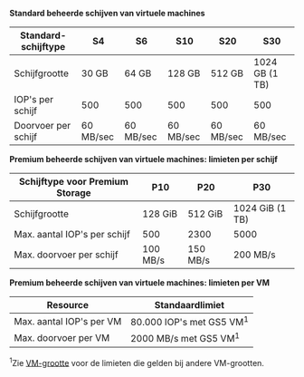 **Standard beheerde schijven van virtuele machines**

| Standard-schijftype | S4 | S6 | S10 | S20 | S30 |
| --- | --- |--- | --- | --- | --- |
| Schijfgrootte | 30 GB | 64 GB | 128 GB | 512 GB | 1024 GB (1 TB)|
| IOP's per schijf | 500 |500 |500 |500 |500 |
| Doorvoer per schijf | 60 MB/sec | 60 MB/sec | 60 MB/sec | 60 MB/sec | 60 MB/sec | 

**Premium beheerde schijven van virtuele machines: limieten per schijf**

| Schijftype voor Premium Storage | P10 | P20 | P30 |
| --- | --- | --- | --- |
| Schijfgrootte |128 GiB |512 GiB |1024 GiB (1 TB) |
| Max. aantal IOP's per schijf |500 |2300 |5000 |
| Max. doorvoer per schijf |100 MB/s |150 MB/s |200 MB/s |

**Premium beheerde schijven van virtuele machines: limieten per VM**

| Resource | Standaardlimiet |
| --- | --- |
| Max. aantal IOP's per VM |80.000 IOP's met GS5 VM<sup>1</sup> |
| Max. doorvoer per VM |2000 MB/s met GS5 VM<sup>1</sup> |

<sup>1</sup>Zie [VM-grootte](../articles/virtual-machines/virtual-machines-linux-sizes.md?toc=%2fazure%2fvirtual-machines%2flinux%2ftoc.json) voor de limieten die gelden bij andere VM-grootten. 


<!--HONumber=Feb17_HO3-->



